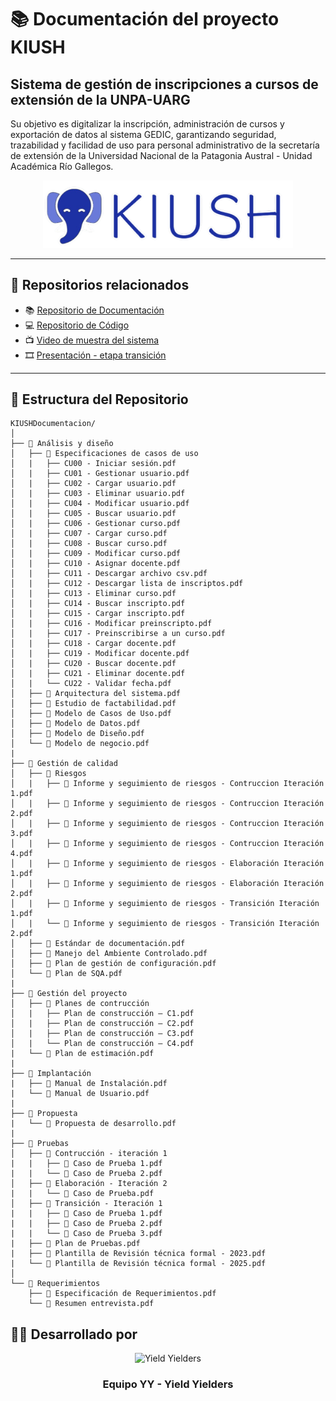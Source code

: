 
# 📚 Documentación del proyecto KIUSH

## Sistema de gestión de inscripciones a cursos de extensión de la UNPA-UARG
Su objetivo es digitalizar la inscripción, administración de cursos y exportación de datos al sistema GEDIC, garantizando seguridad, trazabilidad y facilidad de uso para personal administrativo de la secretaría de extensión de la Universidad Nacional de la Patagonia Austral - Unidad Académica Río Gallegos.

<p align="center">
  <img src="assets/LOGOKIUSH.png" alt="Logo KIUSH" width="400"/>
</p>

---

## 🔗 Repositorios relacionados

- 📚 [Repositorio de Documentación](https://github.com/CarlaGleadell/KIUSHDocumentacion) 
- 💻 [Repositorio de Código](https://github.com/CarlaGleadell/KIUSH)
- 📺 [Video de muestra del sistema](https://vimeo.com/1114576529?h=1114576529)
- 🎞️ [Presentación - etapa transición]([https://view.genially.com/68af787ea3cd32b1dc7c51e1/presentation-transicion-1-laboratorio-de-desarrollo-de-software](https://view.genially.com/68af787ea3cd32b1dc7c51e1/presentation-transicion-1-laboratorio-de-desarrollo-de-software))
---

## 📂 Estructura del Repositorio

```plaintext
KIUSHDocumentacion/
│
├── 📂 Análisis y diseño
│   ├── 📂 Especificaciones de casos de uso
│   |	├── CU00 - Iniciar sesión.pdf
│   |   ├── CU01 - Gestionar usuario.pdf
│   |   ├── CU02 - Cargar usuario.pdf
│   |   ├── CU03 - Eliminar usuario.pdf
│   |   ├── CU04 - Modificar usuario.pdf
│   |   ├── CU05 - Buscar usuario.pdf
│   |   ├── CU06 - Gestionar curso.pdf
│   |   ├── CU07 - Cargar curso.pdf
│   |   ├── CU08 - Buscar curso.pdf
│   |   ├── CU09 - Modificar curso.pdf
│   |   ├── CU10 - Asignar docente.pdf
│   |   ├── CU11 - Descargar archivo csv.pdf
│   |   ├── CU12 - Descargar lista de inscriptos.pdf
│   |   ├── CU13 - Eliminar curso.pdf
│   |   ├── CU14 - Buscar inscripto.pdf
│   |   ├── CU15 - Cargar inscripto.pdf
│   |   ├── CU16 - Modificar preinscripto.pdf
│   |   ├── CU17 - Preinscribirse a un curso.pdf
│   |   ├── CU18 - Cargar docente.pdf
│   |   ├── CU19 - Modificar docente.pdf
│   |   ├── CU20 - Buscar docente.pdf
│   |   ├── CU21 - Eliminar docente.pdf
│   |   └── CU22 - Validar fecha.pdf
│   ├── 📑 Arquitectura del sistema.pdf
│   ├── 📑 Estudio de factabilidad.pdf
│   ├── 📑 Modelo de Casos de Uso.pdf
│   ├── 📑 Modelo de Datos.pdf
│   ├── 📑 Modelo de Diseño.pdf
│   └── 📑 Modelo de negocio.pdf
|
├── 📂 Gestión de calidad
│   ├── 📂 Riesgos
│   |	├── 📑 Informe y seguimiento de riesgos - Contruccion Iteración 1.pdf
│   |	├── 📑 Informe y seguimiento de riesgos - Contruccion Iteración 2.pdf
│   |	├── 📑 Informe y seguimiento de riesgos - Contruccion Iteración 3.pdf
│   |	├── 📑 Informe y seguimiento de riesgos - Contruccion Iteración 4.pdf
│   |	├── 📑 Informe y seguimiento de riesgos - Elaboración Iteración 1.pdf
│   |	├── 📑 Informe y seguimiento de riesgos - Elaboración Iteración 2.pdf
│   |	├── 📑 Informe y seguimiento de riesgos - Transición Iteración 1.pdf
│   |	└── 📑 Informe y seguimiento de riesgos - Transición Iteración 2.pdf
│   ├── 📑 Estándar de documentación.pdf
│   ├── 📑 Manejo del Ambiente Controlado.pdf
│   ├── 📑 Plan de gestión de configuración.pdf
│   └── 📑 Plan de SQA.pdf
|
├── 📂 Gestión del proyecto
│   ├── 📂 Planes de contrucción
│   |   ├── Plan de construcción – C1.pdf
│   |   ├── Plan de construcción – C2.pdf
│   |   ├── Plan de construcción – C3.pdf
│   |   └── Plan de construcción – C4.pdf
|   └── 📑 Plan de estimación.pdf
|
├── 📂 Implantación
|   ├── 📑 Manual de Instalación.pdf
|   └── 📑 Manual de Usuario.pdf
|
├── 📂 Propuesta
|   └── 📑 Propuesta de desarrollo.pdf
|
├── 📂 Pruebas
│   ├── 📂 Contrucción - iteración 1
|   |   ├── 📑 Caso de Prueba 1.pdf
|   |   └── 📑 Caso de Prueba 2.pdf
│   ├── 📂 Elaboración - Iteración 2
|   |   └── 📑 Caso de Prueba.pdf
│   ├── 📂 Transición - Iteración 1
|   |   ├── 📑 Caso de Prueba 1.pdf
|   |   ├── 📑 Caso de Prueba 2.pdf
|   |   └── 📑 Caso de Prueba 3.pdf
|   ├── 📑 Plan de Pruebas.pdf
|   ├── 📑 Plantilla de Revisión técnica formal - 2023.pdf
|   └── 📑 Plantilla de Revisión técnica formal - 2025.pdf
│
└── 📂 Requerimientos
    ├── 📑 Especificación de Requerimientos.pdf
    └── 📑 Resumen entrevista.pdf
````
## 👩‍💻 Desarrollado por

<div align="center">
  <img src="assets/YY.png" alt="Yield Yielders" width="150"/>
  <h3>Equipo YY - Yield Yielders</h3>
</div>



